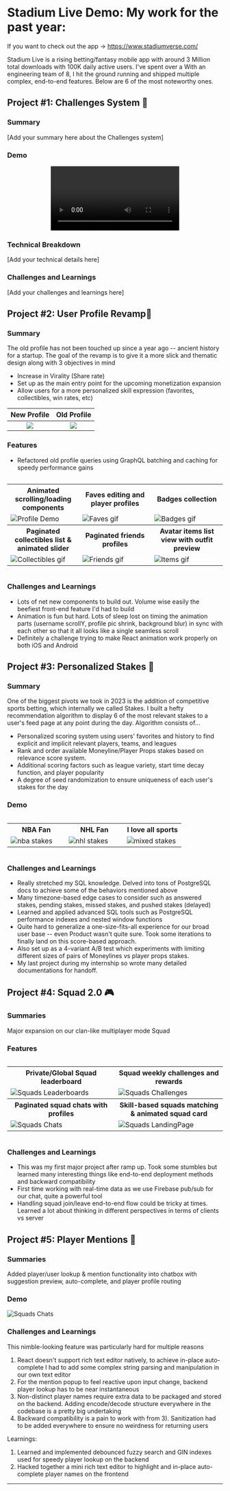 # Stadium Live Demo: My work for the past year:

If you want to check out the app -> https://www.stadiumverse.com/

Stadium Live is a rising betting/fantasy mobile app with around 3 Million total downloads with 100K daily active users. I've spent over a  With an engineering team of 8, I hit the ground running and shipped multiple complex, end-to-end features. Below are 6 of the most noteworthy ones.

## Project #1: Challenges System 🎯

### Summary
[Add your summary here about the Challenges system]

### Demo

<div align="center">
  <video src="https://github.com/user-attachments/assets/0d976625-32c9-4046-88b4-0f76bbc1a31b" />
</div>

### Technical Breakdown
[Add your technical details here]

### Challenges and Learnings
[Add your challenges and learnings here]

## Project #2: User Profile Revamp📱

### Summary
The old profile has not been touched up since a year ago -- ancient history for a startup. The goal of the revamp is to give it a more slick and thematic design along with 3 objectives in mind
  - Increase in Virality (Share rate)
  - Set up as the main entry point for the upcoming monetization expansion
  - Allow users for a more personalized skill expression (favorites, collectibles, win rates, etc)

New Profile             |  Old Profile
:-------------------------:|:-------------------------:
![](Profiles/profile_new.png)  |  ![](Profiles/profile_old.png)

### Features
- Refactored old profile queries using GraphQL batching and caching for speedy performance gains

<div style="width: 100%; display: flex; justify-content: center;">
  <table style="width: 100%">
    <tr>
        <th style="width: 33%; text-align: center;">Animated scrolling/loading components</th>
        <th style="width: 33%; text-align: center;">Faves editing and player profiles</th>
        <th style="width: 33%; text-align: center;">Badges collection</th>
    </tr>
    <tr>
        <td ><img src="Profiles/intro.gif" alt="Profile Demo"></td>
        <td ><img src="Profiles/faves.gif" alt="Faves gif"></td>
        <td ><img src="Profiles/badges.gif" alt="Badges gif"></td>
    </tr>
    <tr>
        <th style="width: 33%; text-align: center;">Paginated collectibles list & animated slider</th>
        <th style="width: 33%; text-align: center;">Paginated friends profiles</th>
        <th style="width: 33%; text-align: center;">Avatar items list view with outfit preview</th>
    </tr>
    <tr>
        <td style=><img src="Profiles/collectibles.gif" alt="Collectibles gif"></td>
        <td style=><img src="Profiles/friends.gif" alt="Friends gif"></td>
        <td style=><img src="Profiles/items.gif" alt="Items gif"></td>
    </tr>
  </table>
</div>

### Challenges and Learnings
- Lots of net new components to build out. Volume wise easily the beefiest front-end feature I'd had to build
- Animation is fun but hard. Lots of sleep lost on timing the animation parts (username scrollY, profile pic shrink, background blur) in sync with each other so that it all looks like a single
seamless scroll
- Definitely a challenge trying to make React animation work properly on both iOS and Android

## Project #3: Personalized Stakes 💸

### Summary
One of the biggest pivots we took in 2023 is the addition of competitive sports betting, which internally we called Stakes. I built a hefty recommendation algorithm to display 6 of the most relevant stakes to a user's feed page at any point during the day. 
Algorithm consists of...
- Personalized scoring system using users' favorites and history to find explicit and implicit relevant players, teams, and leagues
- Rank and order available Moneyline/Player Props stakes based on relevance score system. 
- Additional scoring factors such as league variety, start time decay function, and player popularity
- A degree of seed randomization to ensure uniqueness of each user's stakes for the day

### Demo

<div style="width: 100%; display: flex; justify-content: center;">
  <table style="width: 100%">
    <tr>
        <th style="width: 33%; text-align: center;">NBA Fan</th>
        <th style="width: 33%; text-align: center;">NHL Fan</th>
        <th style="width: 33%; text-align: center;">I love all sports</th>
    </tr>
    <tr>
        <td ><img src="Stakes/nba.gif" alt="nba stakes" loop=infinite></td>
        <td ><img src="Stakes/nhl.gif" alt="nhl stakes" loop=infinite></td>
        <td ><img src="Stakes/mixed.gif" alt="mixed stakes" loop=infinite></td>
    </tr>
  </table>
</div>

### Challenges and Learnings
- Really stretched my SQL knowledge. Delved into tons of PostgreSQL docs to achieve some of the behaviors mentioned above
- Many timezone-based edge cases to consider such as answered stakes, pending stakes, missed stakes, and pushed stakes (delayed)
- Learned and applied advanced SQL tools such as PostgreSQL performance indexes and nested window functions
- Quite hard to generalize a one-size-fits-all experience for our broad user base -- even Product wasn't quite sure. Took some iterations to finally land on this score-based approach. 
- Also set up as a 4-variant A/B test which experiments with limiting different sizes of pairs of Moneylines vs player props stakes.
- My last project during my internship so wrote many detailed documentations for handoff.

## Project #4: Squad 2.0 🎮

### Summaries
Major expansion on our clan-like multiplayer mode Squad

### Features

<div style="width: 100%; display: flex; justify-content: center;">
  <table style="width: 100%">
    <tr>
        <th style="width: 33%; text-align: center;">Private/Global Squad leaderboard</th>
        <th style="width: 33%; text-align: center;">Squad weekly challenges and rewards</th>
    </tr>
    <tr>
        <td ><img src="Squads/leaderboards.gif" alt="Squads Leaderboards" loop=infinite></td>
        <td ><img src="Squads/challenge.gif" alt="Squads Challenges" loop=infinite></td>
    </tr>
    <tr>
        <th style="width: 33%; text-align: center;">Paginated squad chats with profiles</th>
        <th style="width: 33%; text-align: center;">Skill-based squads matching & animated squad card</th>
    </tr>
    <tr>
        <td style=><img src="Squads/paginatedChats.gif" alt="Squads Chats" loop=infinite></td>
        <td style=><img src="Squads/matchmaking.gif" alt="Squads LandingPage" loop=infinite></td>
    </tr>
  </table>
</div>

### Challenges and Learnings
- This was my first major project after ramp up. Took some stumbles but learned many interesting things like end-to-end deployment methods and backward compatibility
- First time working with real-time data as we use Firebase pub/sub for our chat, quite a powerful tool
- Handling squad join/leave end-to-end flow could be tricky at times. Learned a lot about thinking in different perspectives in terms of clients vs server

## Project #5: Player Mentions 🏀
### Summaries
Added player/user lookup & mention functionality into chatbox with suggestion preview, auto-complete, and player profile routing

### Demo
<img src="Mentions/mention.gif" alt="Squads Chats" loop=infinite>

### Challenges and Learnings
This nimble-looking feature was particularly hard for multiple reasons
  1. React doesn't support rich text editor natively, to achieve in-place auto-complete I had to add some complex string parsing and manipulation in our own text editor 
  2. For the mention popup to feel reactive upon input change, backend player lookup has to be near instantaneous 
  3. Non-distinct player names require extra data to be packaged and stored on the backend. Adding encode/decode structure everywhere in the codebase is a pretty big undertaking
  4. Backward compatibility is a pain to work with from 3). Sanitization had to be added everywhere to ensure no weirdness for returning users

Learnings:
  1. Learned and implemented debounced fuzzy search and GIN indexes used for speedy player lookup on the backend
  2. Hacked together a mini rich text editor to highlight and in-place auto-complete player names on the frontend

---
